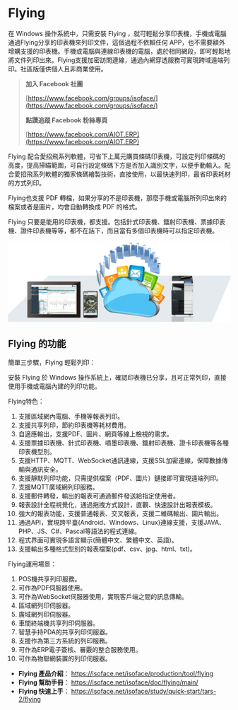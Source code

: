 # Flying
在 Windows 操作系統中，只需安裝 Flying ，就可輕鬆分享印表機，手機或電腦通過Flying分享的印表機來列印文件，這個過程不依賴任何 APP，也不需要額外增購支援的印表機。手機或電腦與連線印表機的電腦，處於相同網段，即可輕鬆地將文件列印出來。Flying支援加密訪問連線，通過內網穿透服務可實現跨域遠端列印。社區版僅供個人且非商業使用。

> **加入 Facebook 社團**
>
> [https://www.facebook.com/groups/isoface/](https://www.facebook.com/groups/isoface/)
> 
> **點讚追蹤 Facebook 粉絲專頁**
> 
> [https://www.facebook.com/AIOT.ERP](https://www.facebook.com/AIOT.ERP)

Flying 配合愛招飛系列軟體，可省下上萬元購買條碼印表機，可設定列印條碼的高度，提高掃瞄範圍，可自行設定條碼下方是否加入識別文字，以便手動輸入。配合愛招飛系列軟體的獨家條碼繪製技術，直接使用，以最快速列印，最省印表耗材的方式列印。

Flying也支援 PDF 轉檔，如果分享的不是印表機，那麼手機或電腦所列印出來的檔案或者是圖片，均會自動轉換成 PDF 的格式。

Flying 只要是能用的印表機，都支援。包括針式印表機、鐳射印表機、票據印表機、證件印表機等等，都不在話下，而且當有多個印表機時可以指定印表機。

![](images/fy01.png)

## Flying 的功能

簡單三步驟，Flying 輕鬆列印：

安裝 Flying 於 Windows 操作系統上，確認印表機已分享，且可正常列印，直接使用手機或電腦內建的列印功能。

Flying特色：
1.	支援區域網內電腦、手機等報表列印。
2.	支援共享列印，節約印表機等耗材費用。
3.	自適應輸出，支援PDF、圖片、網頁等線上檢視的需求。
4.	支援票據印表機、針式印表機、噴墨印表機、鐳射印表機、證卡印表機等各種印表機型別。
5.	支援HTTP、MQTT、WebSocket通訊連線，支援SSL加密連線，保障數據傳輸與通訊安全。
6.	支援靜默列印功能，只需提供檔案（PDF、圖片）鏈接即可實現遠端列印。
7.	支援MQTT廣域網列印服務。
8.	支援郵件轉發，輸出的報表可通過郵件發送給指定使用者。
9.	報表設計全程視覺化，通過拖拽方式設計，直觀、快速設計出報表模板。
10.	強大的報表功能，支援普通報表、交叉報表，支援二維碼輸出、圖片輸出。
11.	通過API，實現跨平臺(Android、Windows、Linux)連線支援，支援JAVA、PHP、JS、C#、Pascal等語法的程式連線。
12.	程式界面可實現多語言顯示(簡體中文、繁體中文、英語)。
13.	支援輸出多種格式型別的報表檔案(pdf、csv、jpg、html、txt)。

Flying運用場景：

1.	POS機共享列印服務。
2.	可作為PDF伺服器使用。
3.	可作為WebSocket伺服器使用，實現客戶端之間的訊息傳輸。
4.	區域網列印伺服器。
5.	廣域網列印伺服器。
6.	車間終端機共享列印伺服器。
7.	智慧手持PDA的共享列印伺服器。
8.	支援作為第三方系統的列印服務。
9.	可作為ERP電子簽核、審覈的整合服務使用。
10.	可作為物聯網裝置的列印伺服器。

* **Flying 產品介紹**： https://isoface.net/isoface/production/tool/flying
* **Flying 幫助手冊**： https://isoface.net/isoface/doc/flying/main/
* **Flying 快速上手**： https://isoface.net/isoface/study/quick-start/tars-2/flying
